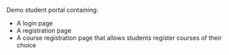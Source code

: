 Demo student portal containing:
- A login page
- A registration page
- A course registration page that allows students register courses of their choice
